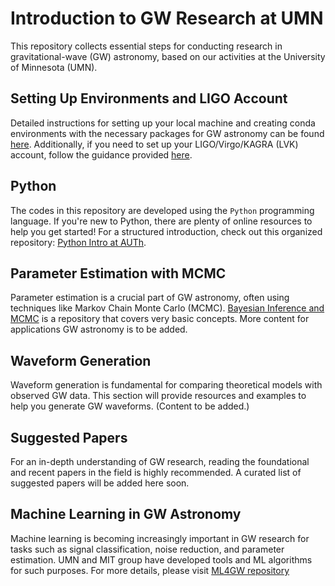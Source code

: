 # Introduction to GW Research at UMN

This repository collects essential steps for conducting research in gravitational-wave (GW) astronomy, based on our activities at the University of Minnesota (UMN).

## Setting Up Environments and LIGO Account

Detailed instructions for setting up your local machine and creating conda environments with the necessary packages for GW astronomy can be found [here](https://github.com/asasli/gw-intro-umn/blob/main/set_up.md). Additionally, if you need to set up your LIGO/Virgo/KAGRA (LVK) account, follow the guidance provided [here](https://github.com/asasli/gw-intro-umn/blob/main/lvk_account.md).

## Python

The codes in this repository are developed using the `Python` programming language. If you're new to Python, there are plenty of online resources to help you get started! For a structured introduction, check out this organized repository: [Python Intro at AUTh](https://github.com/asasli/Python_Intro_AUTh).

## Parameter Estimation with MCMC

Parameter estimation is a crucial part of GW astronomy, often using techniques like Markov Chain Monte Carlo (MCMC). [Bayesian Inference and MCMC](https://github.com/asasli/BayesMCMC) is a repository that covers very basic concepts. More content for applications GW astronomy is to be added.

## Waveform Generation

Waveform generation is fundamental for comparing theoretical models with observed GW data. This section will provide resources and examples to help you generate GW waveforms. (Content to be added.)

## Suggested Papers

For an in-depth understanding of GW research, reading the foundational and recent papers in the field is highly recommended. A curated list of suggested papers will be added here soon.

## Machine Learning in GW Astronomy

Machine learning is becoming increasingly important in GW research for tasks such as signal classification, noise reduction, and parameter estimation. UMN and MIT group have developed tools and ML algorithms for such purposes. For more details, please visit [ML4GW repository](https://github.com/ML4GW)
